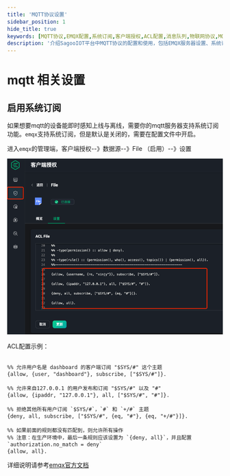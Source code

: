 ```yaml
---
title: 'MQTT协议设置'
sidebar_position: 1
hide_title: true
keywords: [MQTT协议,EMQX配置,系统订阅,客户端授权,ACL配置,消息队列,物联网协议,MQTT服务器,通信协议,实时通信]
description: '介绍SagooIOT平台中MQTT协议的配置和使用，包括EMQX服务器设置、系统订阅和ACL权限配置等内容。'
---
```


# mqtt 相关设置

## 启用系统订阅

如果想要mqtt的设备能即时感知上线与离线，需要你的mqtt服务器支持系统订阅功能。`emqx`支持系统订阅，但是默认是关闭的，需要在配置文件中开启。

进入`emqx`的管理端，客户端授权--》数据源--》File （启用）--》设置

![img.png](../imgs/other/emqx01.png)



ACL配置示例：

```shell

%% 允许用户名是 dashboard 的客户端订阅 "$SYS/#" 这个主题
{allow, {user, "dashboard"}, subscribe, ["$SYS/#"]}.

%% 允许来自127.0.0.1 的用户发布和订阅 "$SYS/#" 以及 "#"
{allow, {ipaddr, "127.0.0.1"}, all, ["$SYS/#", "#"]}.

%% 拒绝其他所有用户订阅 `$SYS/#`，`#` 和 `+/#` 主题
{deny, all, subscribe, ["$SYS/#", {eq, "#"}, {eq, "+/#"}]}.

%% 如果前面的规则都没有匹配到，则允许所有操作
%% 注意：在生产环境中，最后一条规则应该设置为 `{deny, all}`，并且配置 `authorization.no_match = deny`
{allow, all}.

```

详细说明请参考[emqx官方文档](https://docs.emqx.com/zh/emqx/latest/access-control/authz/file.html#acl-%E6%96%87%E4%BB%B6)
